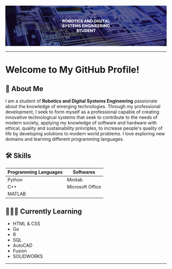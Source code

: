 ![Banner](https://github.com/marcos-allen/marcos-allen/blob/main/Banner.png)

---

# Welcome to My GitHub Profile!

## 👋 About Me
I am a student of **Robotics and Digital Systems Engineering** passionate about the knowledge of emerging technologies.
Through my professional development, I seek to form myself as a professional capable of creating innovative technological systems that seek to contribute to the needs of modern society, applying my knowledge of software and hardware with ethical, quality and sustainability principles, to increase people's quality of life by developing solutions to modern world problems.
I love exploring new domains and learning different programming languages.


## 🛠️ Skills

| Programming Languages | Softwares |
|----------|----------|
| Python | Minitab |
| C++ | Microsoft Office |
| MATLAB |  |


## 🌱👨‍💻 Currently Learning
- HTML & CSS
- Go
- R
- SQL
- AutoCAD
- Fusion
- SOLIDWORKS

---
